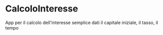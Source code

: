 # CalcoloInteresse
App per il calcolo dell'interesse semplice dati il capitale iniziale, il tasso, il tempo
